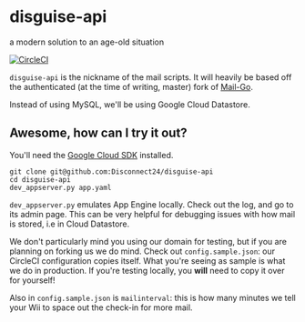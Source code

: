 # disguise-api
a modern solution to an age-old situation

[![CircleCI](https://circleci.com/gh/Disconnect24/disguise-api/tree/master.svg?style=svg)](https://circleci.com/gh/Disconnect24/disguise-api/tree/master)


`disguise-api` is the nickname of the mail scripts. It will heavily be based off the authenticated (at the time of writing, master) fork of [Mail-Go](https://github.com/RiiConnect24/Mail-Go).

Instead of using MySQL, we'll be using Google Cloud Datastore.

## Awesome, how can I try it out?
You'll need the [Google Cloud SDK](https://cloud.google.com/sdk/) installed.
```terminal-session
git clone git@github.com:Disconnect24/disguise-api
cd disguise-api
dev_appserver.py app.yaml
```

`dev_appserver.py` emulates App Engine locally. Check out the log, and go to its admin page. This can be very helpful for debugging issues with how mail is stored, i.e in Cloud Datastore.

We don't particularly mind you using our domain for testing, but if you are planning on forking us we do mind. Check out `config.sample.json`: our CircleCI configuration copies itself. What you're seeing as sample is what we do in production. If you're testing locally, you __will__ need to copy it over for yourself!

Also in `config.sample.json` is `mailinterval`: this is how many minutes we tell your Wii to space out the check-in for more mail.